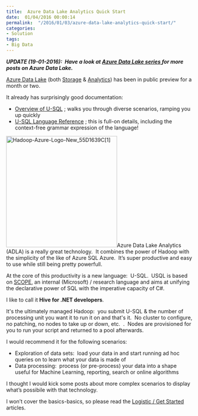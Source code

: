 ```yaml
---
title:  Azure Data Lake Analytics Quick Start
date:  01/04/2016 00:00:14
permalink:  "/2016/01/03/azure-data-lake-analytics-quick-start/"
categories:
- Solution
tags:
- Big Data
---
```

<b><i>UPDATE (19-01-2016):  Have a look at <a href="http://vincentlauzon.com/about/azure-data-lake/"><b><i>Azure Data Lake series </i></b></a><b><i>for more posts on Azure Data Lake.</i></b></i></b>

<a href="http://vincentlauzon.com/2015/09/30/azure-data-lake-early-look/">Azure Data Lake</a> (both <a href="https://azure.microsoft.com/en-us/services/data-lake-store/" target="_blank">Storage</a> &amp; <a href="https://azure.microsoft.com/en-us/services/data-lake-analytics/" target="_blank">Analytics</a>) has been in public preview for a month or two.

It already has surprisingly good documentation:
<ul>
	<li><a href="https://azure.microsoft.com/en-us/documentation/articles/data-lake-analytics-u-sql-get-started/" target="_blank">Overview of U-SQL</a> ; walks you through diverse scenarios, ramping you up quickly</li>
	<li><a href="https://msdn.microsoft.com/en-us/library/azure/mt591959.aspx" target="_blank">U-SQL Language Reference</a> ; this is full-on details, including the context-free grammar expression of the language!</li>
</ul>
<a href="https://vincentlauzon.files.wordpress.com/2015/09/hadoop-azure-logo-new_55d1639c1.jpg" rel="attachment wp-att-1261"><img class="size-full wp-image-1261 alignleft" src="https://vincentlauzon.files.wordpress.com/2015/09/hadoop-azure-logo-new_55d1639c1.jpg" alt="Hadoop-Azure-Logo-New_55D1639C[1]" width="299" height="300" /></a>Azure Data Lake Analytics (ADLA) is a really great technology.  It combines the power of Hadoop with the simplicity of the like of Azure SQL Azure.  It’s super productive and easy to use while still being pretty powerfull.

At the core of this productivity is a new language:  U-SQL.  USQL is based on <a href="http://www.vldb.org/pvldb/1/1454166.pdf" target="_blank">SCOPE</a>, an internal (Microsoft) / research language and aims at unifying the declarative power of SQL with the imperative capacity of C#.

I like to call it <strong>Hive for .NET developers</strong>.

It's the ultimately managed Hadoop:  you submit U-SQL &amp; the number of processing unit you want it to run it on and that's it.  No cluster to configure, no patching, no nodes to take up or down, etc.  .  Nodes are provisioned for you to run your script and returned to a pool afterwards.

I would recommend it for the following scenarios:
<ul>
	<li>Exploration of data sets:  load your data in and start running ad hoc queries on to learn what your data is made of</li>
	<li>Data processing:  process (or pre-process) your data into a shape useful for Machine Learning, reporting, search or online algorithms</li>
</ul>
I thought I would kick some posts about more complex scenarios to display what’s possibile with that technology.

I won’t cover the basics-basics, so please read the <a href="https://azure.microsoft.com/en-us/documentation/articles/data-lake-store-get-started-portal/" target="_blank">Logistic / Get Started</a> articles.